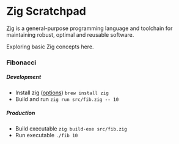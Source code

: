 # Zig Scratchpad
[Zig](https://ziglang.org/) is a general-purpose programming language and toolchain for maintaining robust, optimal and reusable software.

Exploring basic Zig concepts here.

### Fibonacci

##### Development
- Install zig ([options](https://ziglang.org/learn/getting-started/#installing-zig)) `brew install zig`
- Build and run `zig run src/fib.zig -- 10`

##### Production
- Build executable `zig build-exe src/fib.zig`
- Run executable `./fib 10`